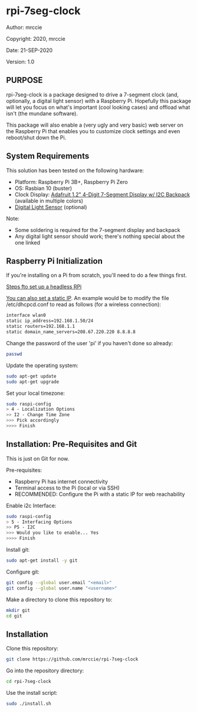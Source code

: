 # rpi-7seg-clock


Author: mrccie

Copyright: 2020, mrccie

Date: 21-SEP-2020

Version: 1.0


## PURPOSE

rpi-7seg-clock is a package designed to drive a 7-segment clock (and, optionally, a digital light sensor) with a Raspberry Pi.  Hopefully this package will let you focus on what's important (cool looking cases) and offload what isn't (the mundane software).

This package will also enable a (very ugly and very basic) web server on the Raspberry Pi that enables you to customize clock settings and even reboot/shut down the Pi.


## System Requirements

This solution has been tested on the following hardware:
- Platform: Raspberry Pi 3B+, Raspberry Pi Zero
- OS: Rasbian 10 (buster)
- Clock Display: [Adafruit 1.2" 4-Digit 7-Segment Display w/ I2C Backpack](https://www.adafruit.com/product/1270) (available in multiple colors)
- [Digital Light Sensor](https://www.amazon.com/gp/product/B00NLA4D4U/ref=ppx_yo_dt_b_asin_title_o02_s01?ie=UTF8&psc=1) (optional)

Note:
- Some soldering is required for the 7-segment display and backpack
- Any digital light sensor should work; there's nothing special about the one linked


## Raspberry Pi Initialization

If you're installing on a Pi from scratch, you'll need to do a few things first.

[Steps fto set up a headless RPi](https://www.tomshardware.com/reviews/raspberry-pi-headless-setup-how-to,6028.html)

[You can also set a static IP](https://www.raspberrypi.org/documentation/configuration/tcpip/).  An example would be to modify the file /etc/dhcpcd.conf to read as follows (for a wireless connection):
```sh
interface wlan0
static ip_address=192.168.1.50/24    
static routers=192.168.1.1
static domain_name_servers=208.67.220.220 8.8.8.8
```

Change the password of the user 'pi' if you haven't done so already:
```sh
passwd
```

Update the operating system:
```sh
sudo apt-get update
sudo apt-get upgrade
```

Set your local timezone:
```sh
sudo raspi-config
> 4 - Localization Options
>> I2 - Change Time Zone
>>> Pick accordingly
>>>> Finish
```


## Installation: Pre-Requisites and Git

This is just on Git for now.

Pre-requisites:
- Raspberry Pi has internet connectivity
- Terminal access to the Pi (local or via SSH)
- RECOMMENDED: Configure the Pi with a static IP for web reachability

Enable i2c Interface:
```sh
sudo raspi-config
> 5 - Interfacing Options
>> P5 - I2C
>>> Would you like to enable... Yes
>>>> Finish
```

Install git:
```sh
sudo apt-get install -y git
```

Configure git:
```sh
git config --global user.email "<email>"
git config --global user.name "<username>"
```

Make a directory to clone this repository to:
```sh
mkdir git
cd git
```


## Installation

Clone this repository:
```sh
git clone https://github.com/mrccie/rpi-7seg-clock
```

Go into the repository directory:
```sh
cd rpi-7seg-clock
```

Use the install script:
```sh
sudo ./install.sh
```

